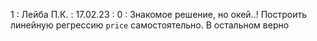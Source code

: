 1 : Лейба П.К. : 17.02.23 : 0 : Знакомое решение, но окей..! Построить линейную регрессию `price` самостоятельно. В остальном верно
